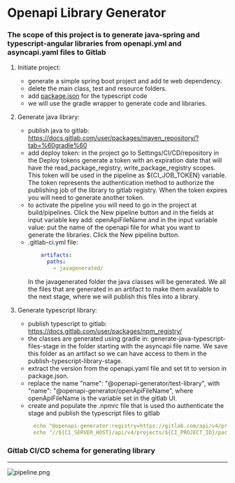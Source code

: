 # Openapi Library Generator

### The scope of this project is to generate java-spring and typescript-angular libraries from openapi.yml and asyncapi.yaml files to Gitlab

1. Initiate project:
    - generate a simple spring boot project and add te web dependency.
    - delete the main class, test and resource folders.
    - add [package.json](package.json) for the typescript code
    - we will use the gradle wrapper to generate code and libraries.

2. Generate java library:
    - publish java to gitlab: https://docs.gitlab.com/user/packages/maven_repository/?tab=%60gradle%60
    - add deploy token: in the project go to Settings/CI/CD/repository
      in the Deploy tokens generate a token with an expiration date that will have the
      read_package_registry, write_package_registry  scopes. This token will be used in the 
      pipeline as ${CI_JOB_TOKEN} variable. The token represents the authentication method to
      authorize the publishing job of the library to gitlab registry. When the token expires 
      you will need to generate another token.
    - to activate the pipeline you will need to go in the project at build/pipelines. Click the
      New pipeline  button and in the fields at input variable key add: openApiFileName and in the
      input variable value: put the name of the openapi file for what you want to generate the libraries.
      Click the New pipeline button.
    - .gitlab-ci.yml file: 
      ```yaml
          artifacts:
            paths:
              - javagenerated/
      ```
      In the javagenerated folder the java classes will be generated. We all the files that are 
      generated in an artifact to make them available to the next stage, where we will publish this
      files into a library.

3. Generate typescript library:
    - publish typescript to gitlab: https://docs.gitlab.com/user/packages/npm_registry/
    - the classes are generated using gradle in: generate-java-typescript-files-stage in the folder starting with the asyncapi file name.
      We save this folder as an artifact so we can have access to them in the publish-typescript-library-stage.
    - extract the version from the openapi.yaml file and set tit to version in package.json.
    - replace the name "name": "@openapi-generator/test-library", with   "name": "@openapi-generator/openApiFileName",
      where openApiFileName is the variable set in the gitlab UI.
    - create and populate the .npmrc file that is used tho authenticate the stage and publish the typescript files to gitlab
   ```yaml
        echo "@openapi-generator:registry=https://gitlab.com/api/v4/projects/${CI_PROJECT_ID}/packages/npm/" > .npmrc                 
        echo "//${CI_SERVER_HOST}/api/v4/projects/${CI_PROJECT_ID}/packages/npm/:_authToken=${CI_JOB_TOKEN}" >> .npmrc
    ```

### Gitlab CI/CD schema for generating library
<hr></hr> 

![pipeline.png](pipeline.svg)
